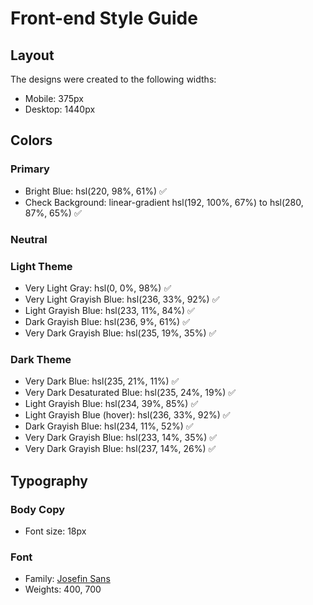 # Front-end Style Guide

## Layout

The designs were created to the following widths:

- Mobile: 375px
- Desktop: 1440px

## Colors

### Primary

- Bright Blue: hsl(220, 98%, 61%) ✅
- Check Background: linear-gradient hsl(192, 100%, 67%) to hsl(280, 87%, 65%) ✅

### Neutral

### Light Theme

- Very Light Gray: hsl(0, 0%, 98%) ✅
- Very Light Grayish Blue: hsl(236, 33%, 92%) ✅
- Light Grayish Blue: hsl(233, 11%, 84%) ✅
- Dark Grayish Blue: hsl(236, 9%, 61%) ✅
- Very Dark Grayish Blue: hsl(235, 19%, 35%) ✅

### Dark Theme

- Very Dark Blue: hsl(235, 21%, 11%) ✅
- Very Dark Desaturated Blue: hsl(235, 24%, 19%) ✅
- Light Grayish Blue: hsl(234, 39%, 85%) ✅
- Light Grayish Blue (hover): hsl(236, 33%, 92%) ✅
- Dark Grayish Blue: hsl(234, 11%, 52%) ✅
- Very Dark Grayish Blue: hsl(233, 14%, 35%) ✅
- Very Dark Grayish Blue: hsl(237, 14%, 26%) ✅

## Typography

### Body Copy

- Font size: 18px

### Font

- Family: [Josefin Sans](https://fonts.google.com/specimen/Josefin+Sans)
- Weights: 400, 700
